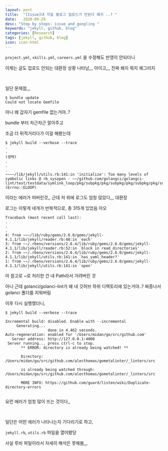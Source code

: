 ```yaml
---
layout: post
title:  "[Issue]내 지킬 블로그 업로드가 안된다 왜지 ..? "
date:   2020-09-29
desc: "Step by steps: issue and googling "
keywords: "jekyll, github, blog"
categories: [Research]
tags: [jekyll, github, blog]
icon: icon-html
---
```


`project.yml`, `skills.yml`, `careers.yml` 을 수정해도 반영이 안되더니

이제는 글도 업로드 안되는 대환장 상황 나타남,,, 아이고,,, 진짜 왜지 뭐지 왜그러지


<br>


일단 문제점,,,

```
$ bundle update                                                           
Could not locate Gemfile

```

아니 왜 갑자기 gemfile 없는거야..?

bundle 부터 차근차근 깔아주고

조금 더 뒤적거리다가 이걸 해봤는데



```
$ jekyll build --verbose --trace
.
.
(생략)
.
.
.
~~~~/lib/jekyll/utils.rb:141:in 'initialize': Too many levels of symbolic links @ rb_sysopen - ~~/github.com/golangci/golangci-lint/test/testdata/symlink_loop/pkg/subpkg/pkg/subpkg/pkg/subpkg/pkg/subpkg/pkg/subpkg/pkg/subpkg/pkg/subpkg/pkg/subpkg/pkg/subpkg/pkg/subpkg/pkg/subpkg/pkg/subpkg/pkg/subpkg/pkg/subpkg/pkg/subpkg/pkg/subpkg/pkg/subpkg/pkg/subpkg/pkg/subpkg/pkg/subpkg/pkg/subpkg/pkg/subpkg/pkg/subpkg/pkg/subpkg/pkg/subpkg/pkg/subpkg/pkg/subpkg/pkg/subpkg/pkg/subpkg/pkg/subpkg/pkg/subpkg/pkg/subpkg/pkg/subpkg (Errno::ELOOP)
```


이라는 에러가 떠버린것,, 근데 저 위에 로그도 엄청 많았다,,, 대환장

로그는 이렇게 네개가 반복적으로, 총 315개 있었음 아오


```
Traceback (most recent call last):
.
.
.
4: from ~~~/lib/ruby/gems/2.6.0/gems/jekyll-4.1.1/lib/jekyll/reader.rb:48:in `each'
3: from ~~/.rbenv/versions/2.6.4/lib/ruby/gems/2.6.0/gems/jekyll-4.1.1/lib/jekyll/reader.rb:52:in `block in read_directories'
2: from ~~/.rbenv/versions/2.6.4/lib/ruby/gems/2.6.0/gems/jekyll-4.1.1/lib/jekyll/utils.rb:141:in `has_yaml_header?'
1: from ~~/.rbenv/versions/2.6.4/lib/ruby/gems/2.6.0/gems/jekyll-4.1.1/lib/jekyll/utils.rb:141:in `open'
```


아 참고로 ~로 처리한 건 내 Path라서 가려버린 것


아니 근데 golanci/golanci-lint가 왜 내 깃허브 하위 디렉토리에 있는거야..?
짜증나서 golanci 폴더를 지워버림



이후 다시 실행했더니,


```
$ jekyll build --verbose --trace

Incremental build: disabled. Enable with --incremental
     Generating...
                   done in 4.462 seconds.
Auto-regeneration: enabled for '/Users/midan/go/src/github.com'
   Server address: http://127.0.0.1:4000
 Server running... press ctrl-c to stop.
       ** ERROR: directory is already being watched! **

       Directory: /Users/midan/go/src/github.com/alecthomas/gometalinter/_linters/src

       is already being watched through: /Users/midan/go/src/github.com/alecthomas/gometalinter/_linters/src

       MORE INFO: https://github.com/guard/listen/wiki/Duplicate-directory-errors


```

요런 에러가 엄청 많이 뜨는 것이다,,



<br>

일단은 어떤 에러가 나타나는지 기다리기로 하고,

`jekyll.rb`, `utils.rb` 파일을 열어봤당

사실 루비 파일이라서 자세히 해석은 못해봄,,,
